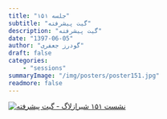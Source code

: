 ```yaml
---
title: "جلسه ۱۵۱"
subtitle: "گیت پیشرفته"
description: "گیت پیشرفته"
date: "1397-06-05"
author: "گودرز جعفری"
draft: false
categories:
    - "sessions"
summaryImage: "/img/posters/poster151.jpg"
readmore: false
---
```

[![نشست ۱۵۱ شیرازلاگ - گیت پیشرفته](../../img/posters/poster151.jpg)](../../img/poster151.jpg)
